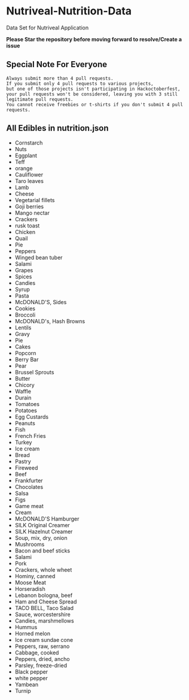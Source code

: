# Nutriveal-Nutrition-Data

Data Set for Nutriveal Application

**Please Star the repository before moving forward to resolve/Create a issue**

## Special Note For Everyone

```
Always submit more than 4 pull requests.
If you submit only 4 pull requests to various projects,
but one of those projects isn't participating in Hackoctoberfest,
your pull requests won't be considered, leaving you with 3 still legitimate pull requests.
You cannot receive freebies or t-shirts if you don't submit 4 pull requests.
```

## All Edibles in nutrition.json

- Cornstarch
- Nuts
- Eggplant
- Teff
- orange
- Cauliflower
- Taro leaves
- Lamb
- Cheese
- Vegetarial fillets
- Goji berries
- Mango nectar
- Crackers
- rusk toast
- Chicken
- Quail
- Pie
- Peppers
- Winged bean tuber
- Salami
- Grapes
- Spices
- Candies
- Syrup
- Pasta
- McDONALD'S, Sides
- Cookies
- Broccoli
- McDONALD's, Hash Browns
- Lentils
- Gravy
- Pie
- Cakes
- Popcorn
- Berry Bar
- Pear
- Brussel Sprouts
- Butter
- Chicory
- Waffle
- Durain
- Tomatoes
- Potatoes
- Egg Custards
- Peanuts
- Fish
- French Fries
- Turkey
- Ice cream
- Bread
- Pastry
- Fireweed
- Beef
- Frankfurter
- Chocolates
- Salsa
- Figs
- Game meat
- Cream
- McDONALD'S Hamburger
- SILK Original Creamer
- SILK Hazelnut Creamer
- Soup, mix, dry, onion
- Mushrooms
- Bacon and beef sticks
- Salami
- Pork
- Crackers, whole wheet
- Hominy, canned
- Moose Meat
- Horseradish
- Lebanon bologna, beef
- Ham and Cheese Spread
- TACO BELL, Taco Salad
- Sauce, worcestershire
- Candies, marshmellows
- Hummus
- Horned melon
- Ice cream sundae cone
- Peppers, raw, serrano
- Cabbage, cooked
- Peppers, dried, ancho
- Parsley, freeze-dried
- Black pepper
- white pepper
- Yambean
- Turnip